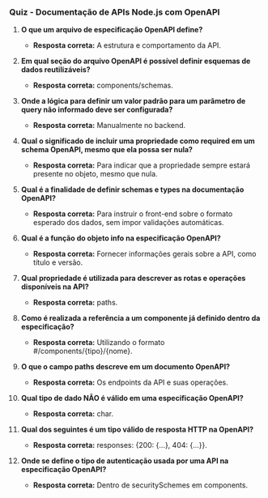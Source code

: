 ### **Quiz - Documentação de APIs Node.js com OpenAPI**

1. **O que um arquivo de especificação OpenAPI define?**

   - **Resposta correta:** A estrutura e comportamento da API.

2. **Em qual seção do arquivo OpenAPI é possível definir esquemas de dados reutilizáveis?**

   - **Resposta correta:** components/schemas.

3. **Onde a lógica para definir um valor padrão para um parâmetro de query não informado deve ser configurada?**

   - **Resposta correta:** Manualmente no backend.

4. **Qual o significado de incluir uma propriedade como required em um schema OpenAPI, mesmo que ela possa ser nula?**

   - **Resposta correta:** Para indicar que a propriedade sempre estará presente no objeto, mesmo que nula.

5. **Qual é a finalidade de definir schemas e types na documentação OpenAPI?**

   - **Resposta correta:** Para instruir o front-end sobre o formato esperado dos dados, sem impor validações automáticas.

6. **Qual é a função do objeto info na especificação OpenAPI?**

   - **Resposta correta:** Fornecer informações gerais sobre a API, como título e versão.

7. **Qual propriedade é utilizada para descrever as rotas e operações disponíveis na API?**

   - **Resposta correta:** paths.

8. **Como é realizada a referência a um componente já definido dentro da especificação?**

   - **Resposta correta:** Utilizando o formato #/components/{tipo}/{nome}.

9. **O que o campo paths descreve em um documento OpenAPI?**

   - **Resposta correta:** Os endpoints da API e suas operações.

10. **Qual tipo de dado NÃO é válido em uma especificação OpenAPI?**

    - **Resposta correta:** char.

11. **Qual dos seguintes é um tipo válido de resposta HTTP na OpenAPI?**

    - **Resposta correta:** responses: {200: {...}, 404: {...}}.

12. **Onde se define o tipo de autenticação usada por uma API na especificação OpenAPI?**
    - **Resposta correta:** Dentro de securitySchemes em components.
